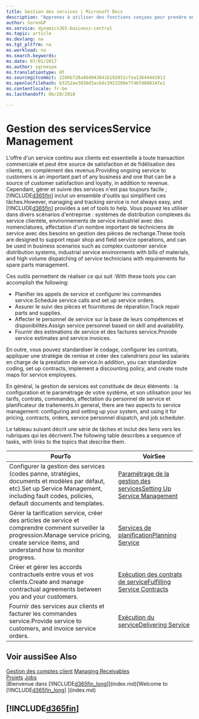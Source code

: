 ```yaml
---
title: Gestion des services | Microsoft Docs
description: "Apprenez à utiliser des fonctions conçues pour prendre en charge les opérations de l'atelier de réparation et du service clientèle."
author: SorenGP
ms.service: dynamics365-business-central
ms.topic: article
ms.devlang: na
ms.tgt_pltfrm: na
ms.workload: na
ms.search.keywords: 
ms.date: 07/01/2017
ms.author: sgroespe
ms.translationtype: HT
ms.sourcegitcommit: 2286b728a464943841b192031cfea13644441013
ms.openlocfilehash: b3252ae3838d3ac6dc3923289e7f46fd60034fe1
ms.contentlocale: fr-be
ms.lasthandoff: 06/28/2018

---
```

# <a name="service-management"></a><span data-ttu-id="eb8d3-103">Gestion des services</span><span class="sxs-lookup"><span data-stu-id="eb8d3-103">Service Management</span></span>
<span data-ttu-id="eb8d3-104">L'offre d'un service continu aux clients est essentielle à toute transaction commerciale et peut être source de satisfaction et de fidélisation des clients, en complément des revenus.</span><span class="sxs-lookup"><span data-stu-id="eb8d3-104">Providing ongoing service to customers is an important part of any business and one that can be a source of customer satisfaction and loyalty, in addition to revenue.</span></span> <span data-ttu-id="eb8d3-105">Cependant, gérer et suivre des services n'est pas toujours facile ; [!INCLUDE[d365fin](includes/d365fin_md.md)] inclut un ensemble d'outils qui simplifient ces tâches.</span><span class="sxs-lookup"><span data-stu-id="eb8d3-105">However, managing and tracking service is not always easy, and [!INCLUDE[d365fin](includes/d365fin_md.md)] provides a set of tools to help.</span></span> <span data-ttu-id="eb8d3-106">Vous pouvez les utiliser dans divers scénarios d'entreprise : systèmes de distribution complexes du service clientèle, environnements de service industriel avec des nomenclatures, affectation d'un nombre important de techniciens de service avec des besoins en gestion des pièces de rechange.</span><span class="sxs-lookup"><span data-stu-id="eb8d3-106">These tools are designed to support repair shop and field service operations, and can be used in business scenarios such as complex customer service distribution systems, industrial service environments with bills of materials, and high volume dispatching of service technicians with requirements for spare parts management.</span></span>  

 <span data-ttu-id="eb8d3-107">Ces outils permettent de réaliser ce qui suit :</span><span class="sxs-lookup"><span data-stu-id="eb8d3-107">With these tools you can accomplish the following:</span></span>  

* <span data-ttu-id="eb8d3-108">Planifier les appels de service et configurer les commandes service.</span><span class="sxs-lookup"><span data-stu-id="eb8d3-108">Schedule service calls and set up service orders.</span></span>  
* <span data-ttu-id="eb8d3-109">Assurer le suivi des pièces et fournitures de réparation.</span><span class="sxs-lookup"><span data-stu-id="eb8d3-109">Track repair parts and supplies.</span></span>  
* <span data-ttu-id="eb8d3-110">Affecter le personnel de service sur la base de leurs compétences et disponibilités.</span><span class="sxs-lookup"><span data-stu-id="eb8d3-110">Assign service personnel based on skill and availability.</span></span>  
* <span data-ttu-id="eb8d3-111">Fournir des estimations de service et des factures service.</span><span class="sxs-lookup"><span data-stu-id="eb8d3-111">Provide service estimates and service invoices.</span></span>  

<span data-ttu-id="eb8d3-112">En outre, vous pouvez standardiser le codage, configurer les contrats, appliquer une stratégie de remise et créer des calendriers pour les salariés en charge de la prestation de service.</span><span class="sxs-lookup"><span data-stu-id="eb8d3-112">In addition, you can standardize coding, set up contracts, implement a discounting policy, and create route maps for service employees.</span></span>  

<span data-ttu-id="eb8d3-113">En général, la gestion de services est constituée de deux éléments : la configuration et le paramétrage de votre système, et son utilisation pour les tarifs, contrats, commandes, affectation du personnel de service et planificateur de traitements.</span><span class="sxs-lookup"><span data-stu-id="eb8d3-113">In general, there are two aspects to service management: configuring and setting up your system, and using it for pricing, contracts, orders, service personnel dispatch, and job scheduler.</span></span>  

<span data-ttu-id="eb8d3-114">Le tableau suivant décrit une série de tâches et inclut des liens vers les rubriques qui les décrivent.</span><span class="sxs-lookup"><span data-stu-id="eb8d3-114">The following table describes a sequence of tasks, with links to the topics that describe them.</span></span>   

|<span data-ttu-id="eb8d3-115">**Pour**</span><span class="sxs-lookup"><span data-stu-id="eb8d3-115">**To**</span></span>|<span data-ttu-id="eb8d3-116">**Voir**</span><span class="sxs-lookup"><span data-stu-id="eb8d3-116">**See**</span></span>|  
|------------|-------------|  
|<span data-ttu-id="eb8d3-117">Configurer la gestion des services (codes panne, stratégies, documents et modèles par défaut, etc).</span><span class="sxs-lookup"><span data-stu-id="eb8d3-117">Set up Service Management, including fault codes, policies, default documents and templates.</span></span>|[<span data-ttu-id="eb8d3-118">Paramétrage de la gestion des services</span><span class="sxs-lookup"><span data-stu-id="eb8d3-118">Setting Up Service Management</span></span>](service-setup-service.md)|  
|<span data-ttu-id="eb8d3-119">Gérer la tarification service, créer des articles de service et comprendre comment surveiller la progression.</span><span class="sxs-lookup"><span data-stu-id="eb8d3-119">Manage service pricing, create service items, and understand how to monitor progress.</span></span>|[<span data-ttu-id="eb8d3-120">Services de planification</span><span class="sxs-lookup"><span data-stu-id="eb8d3-120">Planning Service</span></span>](service-plan-service.md)|  
|<span data-ttu-id="eb8d3-121">Créer et gérer les accords contractuels entre vous et vos clients.</span><span class="sxs-lookup"><span data-stu-id="eb8d3-121">Create and manage contractual agreements between you and your customers.</span></span>|[<span data-ttu-id="eb8d3-122">Exécution des contrats de service</span><span class="sxs-lookup"><span data-stu-id="eb8d3-122">Fulfilling Service Contracts</span></span>](service-fulfill-service-contracts.md)|  
|<span data-ttu-id="eb8d3-123">Fournir des services aux clients et facturer les commandes service.</span><span class="sxs-lookup"><span data-stu-id="eb8d3-123">Provide service to customers, and invoice service orders.</span></span>|[<span data-ttu-id="eb8d3-124">Exécution du service</span><span class="sxs-lookup"><span data-stu-id="eb8d3-124">Delivering Service</span></span>](service-deliver-service.md)|  

## <a name="see-also"></a><span data-ttu-id="eb8d3-125">Voir aussi</span><span class="sxs-lookup"><span data-stu-id="eb8d3-125">See Also</span></span>  
<span data-ttu-id="eb8d3-126">[Gestion des comptes client](receivables-manage-receivables.md) </span><span class="sxs-lookup"><span data-stu-id="eb8d3-126">[Managing Receivables](receivables-manage-receivables.md) </span></span>  
<span data-ttu-id="eb8d3-127">[Projets](projects-how-create-jobs.md) </span><span class="sxs-lookup"><span data-stu-id="eb8d3-127">[Jobs](projects-how-create-jobs.md) </span></span>  
<span data-ttu-id="eb8d3-128">[Bienvenue dans [!INCLUDE[d365fin_long](includes/d365fin_long_md.md)]](index.md)</span><span class="sxs-lookup"><span data-stu-id="eb8d3-128">[Welcome to [!INCLUDE[d365fin_long](includes/d365fin_long_md.md)] ](index.md)</span></span>

## [!INCLUDE[d365fin](includes/free_trial_md.md)]  
 

